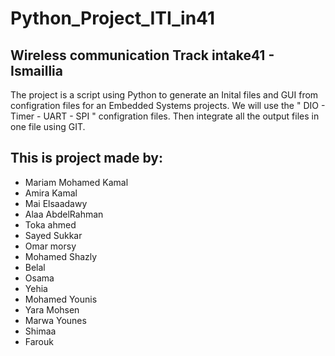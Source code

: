 # Python_Project_ITI_in41
## Wireless communication Track intake41 - Ismaillia


The project is a script using Python to generate an Inital files and GUI from configration files for an Embedded Systems projects. We will use the " DIO - Timer - UART - SPI " configration files. Then integrate all the output files in one file using GIT.


This is project made by:
-------------------------

- Mariam Mohamed Kamal
- Amira Kamal
- Mai Elsaadawy
- Alaa AbdelRahman
- Toka ahmed
- Sayed Sukkar 
- Omar morsy
- Mohamed Shazly
- Belal
- Osama
- Yehia
- Mohamed Younis
- Yara Mohsen
- Marwa Younes
- Shimaa
- Farouk

